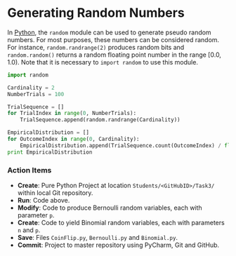# Generating Random Numbers

In [Python](https://www.python.org), the `random` module can be used to generate pseudo random numbers.
For most purposes, these numbers can be considered random.
For instance, `random.randrange(2)` produces random bits and `random.random()` returns a random floating point number in the range [0.0, 1.0).
Note that it is necessary to `import random` to use this module.

```python
import random

Cardinality = 2
NumberTrials = 100

TrialSequence = []
for TrialIndex in range(0, NumberTrials):
    TrialSequence.append(random.randrange(Cardinality))

EmpiricalDistribution = []
for OutcomeIndex in range(0, Cardinality):
    EmpiricalDistribution.append(TrialSequence.count(OutcomeIndex) / float(NumberTrials))
print EmpiricalDistribution
```


### Action Items

* __Create__: Pure Python Project at location `Students/<GitHubID>/Task3/` within local Git repository.
* __Run__: Code above.
* __Modify__: Code to produce Bernoulli random variables, each with parameter `p`.
* __Create__: Code to yield Binomial random variables, each with parameters `n` and `p`.
* __Save__: Files `CoinFlip.py`, `Bernoulli.py` and `Binomial.py`.
* __Commit__: Project to master repository using PyCharm, Git and GitHub.

